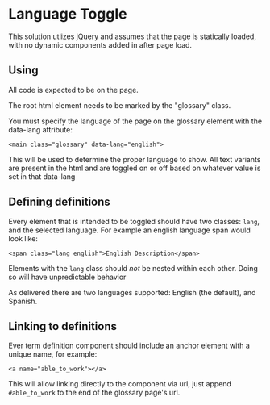 # Language Toggle

This solution utlizes jQuery and assumes that the page is statically loaded, with
no dynamic components added in after page load.

## Using

All code is expected to be on the page.

The root html element needs to be marked by the "glossary" class.

You must specify the language of the page on the glossary element with the data-lang attribute:

```
<main class="glossary" data-lang="english">
```

This will be used to determine the proper language to show. All text variants are present
in the html and are toggled on or off based on whatever value is set in that data-lang

## Defining definitions

Every element that is intended to be toggled should have two classes: `lang`, and the selected language.
For example an english language span would look like:

```
<span class="lang english">English Description</span>
```

Elements with the `lang` class should _not_ be nested within each other. Doing so will have
unpredictable behavior

As delivered there are two languages supported: English (the default), and Spanish.

## Linking to definitions

Ever term definition component should include an anchor element with a unique name, for example:

```
<a name="able_to_work"></a>
```

This will allow linking directly to the component via url, just append `#able_to_work` to the
end of the glossary page's url.
